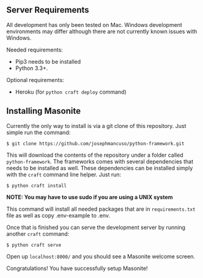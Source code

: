 ## Server Requirements

All development has only been tested on Mac. Windows development environments may differ although there are not currently known issues with Windows.

Needed requirements:

- Pip3 needs to be installed
- Python 3.3+.

Optional requirements:

- Heroku (for `python craft deploy` command)

## Installing Masonite

Currently the only way to install is via a git clone of this repository. Just simple run the command:

    $ git clone https://github.com/josephmancuso/python-framework.git

This will download the contents of the repository under a folder called `python-framework`. The frameworks comes with several dependencies that needs to be installed as well. These dependencies can be installed simply with the `craft` command line helper. Just run:

    $ python craft install

**NOTE: You may have to use sudo if you are using a UNIX system**

This command will install all needed packages that are in `requirements.txt` file as well as copy .env-example to .env. 

Once that is finished you can serve the development server by running another `craft` command:

    $ python craft serve

Open up `localhost:8000/` and you should see a Masonite welcome screen.

Congratulations! You have successfully setup Masonite!

